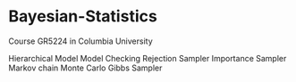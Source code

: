 # Bayesian-Statistics
Course GR5224 in Columbia University

Hierarchical Model
Model Checking
Rejection Sampler
Importance Sampler
Markov chain Monte Carlo
Gibbs Sampler
